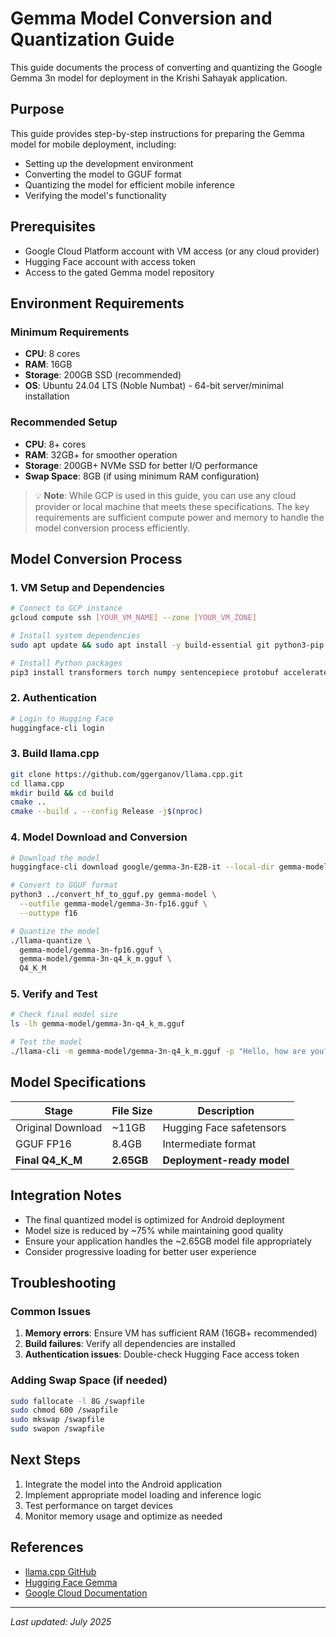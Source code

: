 # Gemma Model Conversion and Quantization Guide

This guide documents the process of converting and quantizing the Google Gemma 3n model for deployment in the Krishi Sahayak application.

## Purpose
This guide provides step-by-step instructions for preparing the Gemma model for mobile deployment, including:
- Setting up the development environment
- Converting the model to GGUF format
- Quantizing the model for efficient mobile inference
- Verifying the model's functionality

## Prerequisites
- Google Cloud Platform account with VM access (or any cloud provider)
- Hugging Face account with access token
- Access to the gated Gemma model repository

## Environment Requirements

### Minimum Requirements
- **CPU**: 8 cores
- **RAM**: 16GB
- **Storage**: 200GB SSD (recommended)
- **OS**: Ubuntu 24.04 LTS (Noble Numbat) - 64-bit server/minimal installation

### Recommended Setup
- **CPU**: 8+ cores
- **RAM**: 32GB+ for smoother operation
- **Storage**: 200GB+ NVMe SSD for better I/O performance
- **Swap Space**: 8GB (if using minimum RAM configuration)

> 💡 **Note**: While GCP is used in this guide, you can use any cloud provider or local machine that meets these specifications. The key requirements are sufficient compute power and memory to handle the model conversion process efficiently.

## Model Conversion Process

### 1. VM Setup and Dependencies
```bash
# Connect to GCP instance
gcloud compute ssh [YOUR_VM_NAME] --zone [YOUR_VM_ZONE]

# Install system dependencies
sudo apt update && sudo apt install -y build-essential git python3-pip cmake

# Install Python packages
pip3 install transformers torch numpy sentencepiece protobuf accelerate safetensors
```

### 2. Authentication
```bash
# Login to Hugging Face
huggingface-cli login
```

### 3. Build llama.cpp
```bash
git clone https://github.com/ggerganov/llama.cpp.git
cd llama.cpp
mkdir build && cd build
cmake ..
cmake --build . --config Release -j$(nproc)
```

### 4. Model Download and Conversion
```bash
# Download the model
huggingface-cli download google/gemma-3n-E2B-it --local-dir gemma-model --exclude "*.gguf"

# Convert to GGUF format
python3 ../convert_hf_to_gguf.py gemma-model \
  --outfile gemma-model/gemma-3n-fp16.gguf \
  --outtype f16

# Quantize the model
./llama-quantize \
  gemma-model/gemma-3n-fp16.gguf \
  gemma-model/gemma-3n-q4_k_m.gguf \
  Q4_K_M
```

### 5. Verify and Test
```bash
# Check final model size
ls -lh gemma-model/gemma-3n-q4_k_m.gguf

# Test the model
./llama-cli -m gemma-model/gemma-3n-q4_k_m.gguf -p "Hello, how are you?"
```

## Model Specifications

| Stage | File Size | Description |
|-------|-----------|-------------|
| Original Download | ~11GB | Hugging Face safetensors |
| GGUF FP16 | 8.4GB | Intermediate format |
| **Final Q4_K_M** | **2.65GB** | **Deployment-ready model** |

## Integration Notes
- The final quantized model is optimized for Android deployment
- Model size is reduced by ~75% while maintaining good quality
- Ensure your application handles the ~2.65GB model file appropriately
- Consider progressive loading for better user experience

## Troubleshooting

### Common Issues
1. **Memory errors**: Ensure VM has sufficient RAM (16GB+ recommended)
2. **Build failures**: Verify all dependencies are installed
3. **Authentication issues**: Double-check Hugging Face access token

### Adding Swap Space (if needed)
```bash
sudo fallocate -l 8G /swapfile
sudo chmod 600 /swapfile
sudo mkswap /swapfile
sudo swapon /swapfile
```

## Next Steps
1. Integrate the model into the Android application
2. Implement appropriate model loading and inference logic
3. Test performance on target devices
4. Monitor memory usage and optimize as needed

## References
- [llama.cpp GitHub](https://github.com/ggerganov/llama.cpp)
- [Hugging Face Gemma](https://huggingface.co/google/gemma-3n-E2B-it)
- [Google Cloud Documentation](https://cloud.google.com/)

---
*Last updated: July 2025*
